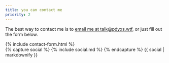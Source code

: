 ```yaml
---
title: you can contact me
priority: 2
---
```

The best way to contact me is to [email me at talk@pdyxs.wtf](mailto:talk@pdyxs.wtf), or just fill out the form below.

<div class="row">
<div class="col-md-6">
{% include contact-form.html %}
</div>
<div class="col-md-6">
{% capture social %}
{% include social.md %}
{% endcapture %}
{{ social | markdownify }}
</div>
</div>
